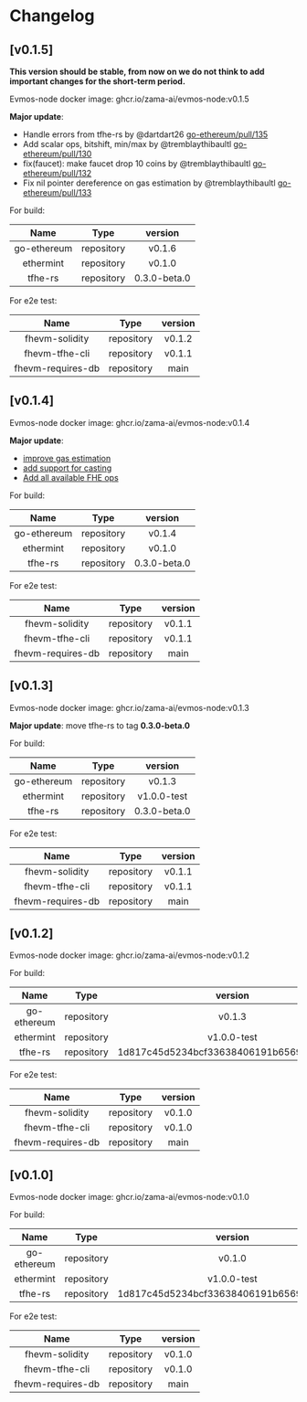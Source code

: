 <!--
Guiding Principles:

Changelogs are for humans, not machines.
There should be an entry for every single version.
The same types of changes should be grouped.
Versions and sections should be linkable.
The latest version comes first.
The release date of each version is displayed.
Mention whether you follow Semantic Versioning.

Usage:

Change log entries are to be added to the Unreleased section under the
appropriate stanza (see below). Each entry should ideally include a tag and
the Github issue reference in the following format:

* (<tag>) \#<issue-number> message

The issue numbers will later be link-ified during the release process so you do
not have to worry about including a link manually, but you can if you wish.

Types of changes (Stanzas):

"Features" for new features.
"Improvements" for changes in existing functionality.
"Deprecated" for soon-to-be removed features.
"Bug Fixes" for any bug fixes.
"Client Breaking" for breaking CLI commands and REST routes used by end-users.
"API Breaking" for breaking exported APIs used by developers building on SDK.
"State Machine Breaking" for any changes that result in a different AppState given same genesisState and txList.

Ref: https://keepachangelog.com/en/1.0.0/
-->

# Changelog

## [v0.1.5]

**This version should be stable, from now on we do not think to add important changes for the short-term period.**

Evmos-node docker image: ghcr.io/zama-ai/evmos-node:v0.1.5

**Major update**: 
* Handle errors from tfhe-rs by @dartdart26 [go-ethereum/pull/135](https://github.com/zama-ai/go-ethereum/pull/135)
* Add scalar ops, bitshift, min/max by @tremblaythibaultl [go-ethereum/pull/130](https://github.com/zama-ai/go-ethereum/pull/130)
* fix(faucet): make faucet drop 10 coins by @tremblaythibaultl [go-ethereum/pull/132](https://github.com/zama-ai/go-ethereum/pull/132)
* Fix nil pointer dereference on gas estimation by @tremblaythibaultl [go-ethereum/pull/133](https://github.com/zama-ai/go-ethereum/pull/133)

For build:

|    Name     |    Type    |                 version                  |
| :---------: | :--------: | :--------------------------------------: |
| go-ethereum | repository |                  v0.1.6                  |
|  ethermint  | repository |                  v0.1.0                  |
|   tfhe-rs   | repository |               0.3.0-beta.0               |


For e2e test:

|     Name      |    Type    | version |
| :-----------: | :--------: | :-----: |
| fhevm-solidity  | repository | v0.1.2  |
| fhevm-tfhe-cli  | repository | v0.1.1  |
| fhevm-requires-db | repository |  main   |

## [v0.1.4]

Evmos-node docker image: ghcr.io/zama-ai/evmos-node:v0.1.4

**Major update**: 
- [improve gas estimation](https://github.com/zama-ai/go-ethereum/pull/124)
- [add support for casting](https://github.com/zama-ai/go-ethereum/pull/118])
- [Add all available FHE ops](https://github.com/zama-ai/go-ethereum/pull/120)

For build:

|    Name     |    Type    |                 version                  |
| :---------: | :--------: | :--------------------------------------: |
| go-ethereum | repository |                  v0.1.4                  |
|  ethermint  | repository |                  v0.1.0                  |
|   tfhe-rs   | repository |               0.3.0-beta.0               |


For e2e test:

|     Name      |    Type    | version |
| :-----------: | :--------: | :-----: |
| fhevm-solidity  | repository | v0.1.1  |
| fhevm-tfhe-cli  | repository | v0.1.1  |
| fhevm-requires-db | repository |  main   |

## [v0.1.3]

Evmos-node docker image: ghcr.io/zama-ai/evmos-node:v0.1.3

**Major update**: move tfhe-rs to tag __0.3.0-beta.0__

For build:

|    Name     |    Type    |                 version                  |
| :---------: | :--------: | :--------------------------------------: |
| go-ethereum | repository |                  v0.1.3                  |
|  ethermint  | repository |                v1.0.0-test               |
|   tfhe-rs   | repository |               0.3.0-beta.0               |


For e2e test:

|     Name      |    Type    | version |
| :-----------: | :--------: | :-----: |
| fhevm-solidity  | repository | v0.1.1  |
| fhevm-tfhe-cli  | repository | v0.1.1  |
| fhevm-requires-db | repository |  main   |

## [v0.1.2]

Evmos-node docker image: ghcr.io/zama-ai/evmos-node:v0.1.2

For build:

|    Name     |    Type    |                 version                  |
| :---------: | :--------: | :--------------------------------------: |
| go-ethereum | repository |                  v0.1.3                  |
|  ethermint  | repository |                v1.0.0-test               |
|   tfhe-rs   | repository | 1d817c45d5234bcf33638406191b656998b30c2a |


For e2e test:

|     Name      |    Type    | version |
| :-----------: | :--------: | :-----: |
| fhevm-solidity  | repository | v0.1.0  |
| fhevm-tfhe-cli  | repository | v0.1.0  |
| fhevm-requires-db | repository |  main   |


## [v0.1.0]

Evmos-node docker image: ghcr.io/zama-ai/evmos-node:v0.1.0

For build:

|    Name     |    Type    |                 version                  |
| :---------: | :--------: | :--------------------------------------: |
| go-ethereum | repository |                  v0.1.0                  |
|  ethermint  | repository |                v1.0.0-test               |
|   tfhe-rs   | repository | 1d817c45d5234bcf33638406191b656998b30c2a |


For e2e test:

|     Name      |    Type    | version |
| :-----------: | :--------: | :-----: |
| fhevm-solidity  | repository | v0.1.0  |
| fhevm-tfhe-cli  | repository | v0.1.0  |
| fhevm-requires-db | repository |  main   |

